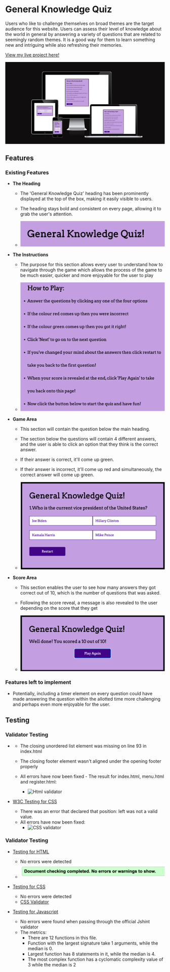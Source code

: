 # General Knowledge Quiz

Users who like to challenge themselves on broad themes are the target audience for this website. Users can assess their level of knowledge about the world in general by answering a variety of questions that are related to seemingly random themes. It is a good way for them to learn something new and intriguing while also refreshing their memories.

[View my live project here!](https://dinakidane.github.io/js-quiz/)

![Responsive Image](./assets/images/responsive.png)

## Features

### Existing Features

- __The Heading__
  
    - The 'General Knowledge Quiz' heading has been prominently displayed at the top of the box, making it easily visible to users. 
    - The heading stays bold and consistent on every page, allowing it to grab the user's attention.
  
    - ![Heading](./assets/images/heading.png)

- __The Instructions__

    - The purpose for this section allows every user to understand how to navigate through the game which allows the process of the game to be much easier, quicker and more enjoyable for the user to play

    - ![Instructions](./assets/images/instructions.png)

- __Game Area__

    - This section will contain the question below the main heading. 
    - The section below the questions will contain 4 different answers, and the user is able to click an option that they think is the correct answer.
    - If their answer is correct, it'll come up green.
    - If their answer is incorrect, it'll come up red and simultaneously, the correct answer will come up green.

    - ![Game Area](./assets/images/game.png)

- __Score Area__

    - This section enables the user to see how many answers they got correct out of 10, which is the number of questions that was asked.
    - Following the score reveal, a message is also revealed to the user depending on the score that they get

    - ![Score Area](./assets/images/score.png)

### Features left to implement

- Potentially, including a timer element on every question could have made answering the question within the allotted time more challenging and perhaps even more enjoyable for the user.

## Testing

### Validator Testing

- 
  - The closing unordered list element was missing on line 93 in index.html
  - The closing footer element wasn't aligned under the opening footer properly

  - All errors have now been fixed - The result for index.html, menu.html and register.html:
    - ![Html validator](./assets/images/w3c-validator.png)

- [W3C Testing for CSS](https://jigsaw.w3.org/css-validator/#validate_by_input)
  - There was an error that declared that position: left was not a valid value.
  - All errors have now been fixed:
    - ![CSS validator](./assets/images/w3c-css.png)

### Validator Testing

- [Testing for HTML](https://validator.w3.org/#validate_by_input)
  
  - No errors were detected
  - ![HTML Validator](./assets/images/html-validator.png)

- [Testing for CSS](https://jigsaw.w3.org/css-validator/#validate_by_input)

  - No errors were detected
  - [CSS Validator](./assets/images/css-validator.png)

- [Testing for Javascript](https://jshint.com/)

  - No errors were found when passing through the official Jshint validator
  - The metrics:
    - There are 12 functions in this file.
    - Function with the largest signature take 1 arguments, while the median is 0.
    - Largest function has 8 statements in it, while the median is 4.
    - The most complex function has a cyclomatic complexity value of 3 while the median is 2
